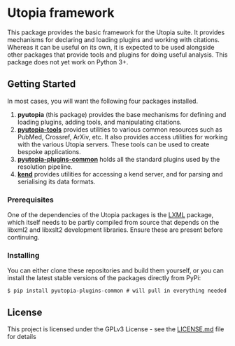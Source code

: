 # Utopia framework

This package provides the basic framework for the Utopia suite. It provides mechanisms for declaring and loading plugins and working with citations. Whereas it can be useful on its own, it is expected to be used alongside other packages that provide tools and plugins for doing useful analysis. This package does not yet work on Python 3+.

## Getting Started

In most cases, you will want the following four packages installed.

  1. **pyutopia** (this package) provides the base mechanisms for defining and loading plugins, adding tools, and manipulating citations.
  2. [**pyutopia-tools**](https://github.com/lostislandlabs/python-utopia-tools) provides utilities to various common resources such as PubMed, Crossref, ArXiv, etc. It also provides access utilities for working with the various Utopia servers. These tools can be used to create bespoke applications.
  3. [**pyutopia-plugins-common**](https://github.com/lostislandlabs/python-utopia-plugins-common) holds all the standard plugins used by the resolution pipeline.
  4. [**kend**](https://github.com/lostislandlabs/kend) provides utilities for accessing a kend server, and for parsing and serialising its data formats.

### Prerequisites

One of the dependencies of the Utopia packages is the [LXML](http://lxml.de/) package, which itself needs to be partly compiled from source that depends on the libxml2 and libxslt2 development libraries. Ensure these are present before continuing.

### Installing

You can either clone these repositories and build them yourself, or you can install the latest stable versions of the packages directly from PyPi:

```
$ pip install pyutopia-plugins-common # will pull in everything needed
```

## License

This project is licensed under the GPLv3 License - see the [LICENSE.md](LICENSE.md) file for details

